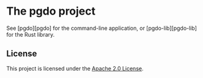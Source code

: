 # The pgdo project

See [pgdo][pgdo] for the command-line application, or [pgdo-lib][pgdo-lib] for
the Rust library.

## License

This project is licensed under the [Apache 2.0 License][].

[Apache 2.0 License]: https://www.apache.org/licenses/LICENSE-2.0
